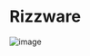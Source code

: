 # Rizzware
 ![image](https://github.com/toilet3131213/Rizz/assets/160646416/01a024ff-8159-468b-b182-603485d46f11)

  
  
 
   
 
 
